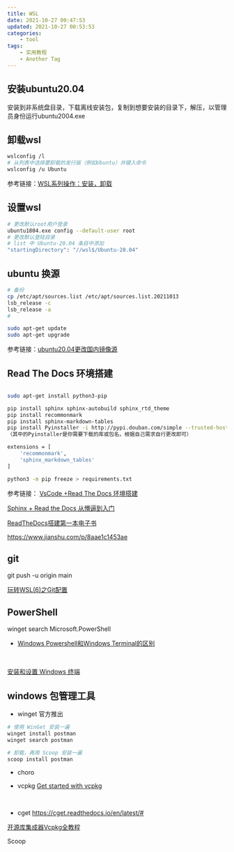 ```yaml
---
title: WSL
date: 2021-10-27 00:47:53
updated: 2021-10-27 00:53:53
categories: 
    - tool
tags: 
    - 实用教程
    - Another Tag
---
```



## 安装ubuntu20.04

安装到非系统盘目录，下载离线安装包，复制到想要安装的目录下，解压，以管理员身份运行ubuntu2004.exe

## 卸载wsl

```sh
wslconfig /l
# 从列表中选择要卸载的发行版（例如Ubuntu）并键入命令
wslconfig /u Ubuntu
```
参考链接：[WSL系列操作：安装，卸载](https://blog.csdn.net/zhangpeterx/article/details/97616268
)

<!--more-->

## 设置wsl
```sh
# 更改默认root用户登录
ubuntu1804.exe config --default-user root
# 更改默认登陆目录
# list 中 Ubuntu-20.04 条目中添加
"startingDirectory": "//wsl$/Ubuntu-20.04"
```

## ubuntu 换源

```sh
# 备份
cp /etc/apt/sources.list /etc/apt/sources.list.20211013
lsb_release -c
lsb_release -a
# 

sudo apt-get update
sudo apt-get upgrade

```
参考链接：[ubuntu20.04更改国内镜像源](https://blog.csdn.net/qq_33706673/article/details/106869016)


## Read The Docs 环境搭建

```sh

sudo apt-get install python3-pip

pip install sphinx sphinx-autobuild sphinx_rtd_theme
pip install recommonmark
pip install sphinx-markdown-tables
pip install Pyinstaller -i http://pypi.douban.com/simple --trusted-host pypi.douban.com
（其中的Pyinstaller是你需要下载的库或包名，根据自己需求自行更改即可）

extensions = [
    'recommonmark',
    'sphinx_markdown_tables'
]

python3 -m pip freeze > requirements.txt
```

参考链接：
[VsCode +Read The Docs 环境搭建](https://zhuanlan.zhihu.com/p/112919704)
<br>

[Sphinx + Read the Docs 从懵逼到入门](https://zhuanlan.zhihu.com/p/264647009)
<br>

[ReadTheDocs搭建第一本电子书](https://zhuanlan.zhihu.com/p/388640347)


https://www.jianshu.com/p/8aae1c1453ae

## git

git push -u origin main

[玩转WSL(6)之Git配置](https://zhuanlan.zhihu.com/p/252505037)

## PowerShell

winget search Microsoft.PowerShell

- [Windows Powershell和Windows Terminal的区别](https://blog.csdn.net/The_Time_Runner/article/details/106038222)
<br>

[安装和设置 Windows 终端](https://docs.microsoft.com/zh-cn/windows/terminal/get-started)


## windows 包管理工具

- winget 官方推出
```sh
# 使用 WinGet 安装一遍
winget install postman
winget search postman

# 卸载，再用 Scoop 安装一遍
scoop install postman
```
- choro

- vcpkg
[Get started with vcpkg](https://vcpkg.io/en/getting-started.html)

<br>

- cget
https://cget.readthedocs.io/en/latest/#

[开源库集成器Vcpkg全教程](https://blog.csdn.net/cjmqas/article/details/79282847)


 Scoop 